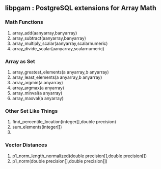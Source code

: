 ## libpgam : PostgreSQL extensions for Array Math

### Math Functions

1. array_add(aanyarray,banyarray)
1. array_subtract(aanyarray,banyarray)
1. array_multiply_scalar(aanyarray,scalarnumeric)
1. array_divide_scalar(aanyarray,scalarnumeric)

### Array as Set

1. array_greatest_elements(a  anyarray,b  anyarray)
1. array_least_elements(a  anyarray,b  anyarray)
1. array_argmin(a  anyarray)
1. array_argmax(a  anyarray)
1. array_minval(a  anyarray)
1. array_maxval(a  anyarray)

### Other Set Like Things
1. find_percentile_location(integer[],double  precision)
1. sum_elements(integer[])
1.  
### Vector Distances

1. p1_norm_length_normalized(double precision[],double precision[])
1. p1_norm(double precision[],double precision[])

